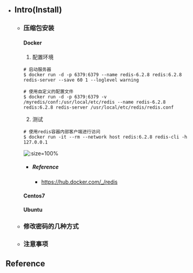* ## Intro(Install)

    + ### 压缩包安装

        <!-- tabs:start -->
        ####  **Docker**
        
        1. 配置环境

        ```shell
        # 启动服务器
        $ docker run -d -p 6379:6379 --name redis-6.2.8 redis:6.2.8 redis-server --save 60 1 --loglevel warning

        # 使用自定义的配置文件
        $ docker run -d -p 6379:6379 -v /myredis/conf:/usr/local/etc/redis --name redis-6.2.8 redis:6.2.8 redis-server /usr/local/etc/redis/redis.conf
        ```
        
        2. 测试

        ```shell
        # 使用redis容器内部客户端进行访问
        $ docker run -it --rm --network host redis:6.2.8 redis-cli -h 127.0.0.1
        ```
        
        ![](/.images/doc/framework/redis/redis-install-dcoker-01.png ':size=100%')

        - ##### Reference
            * https://hub.docker.com/_/redis

        ####  **Centos7**
        ####  **Ubuntu**
        <!-- tabs:end -->

    + ### 修改密码的几种方式

    + ### 注意事项

## Reference